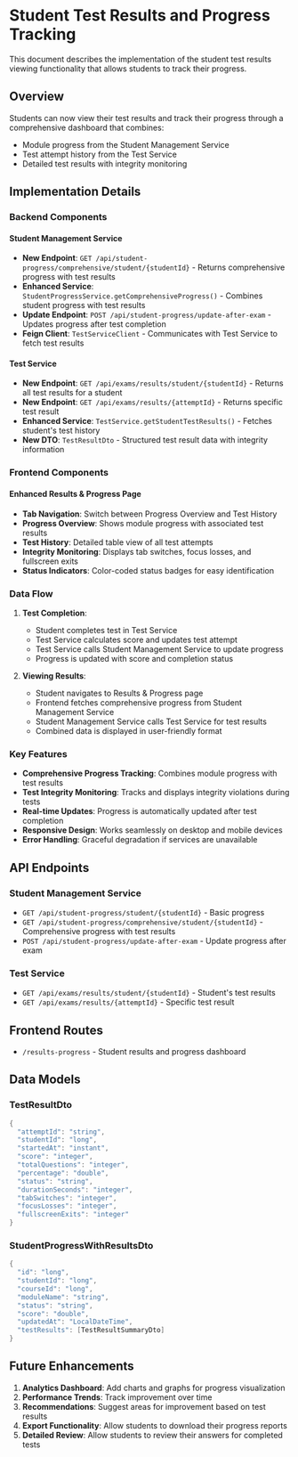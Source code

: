 # Student Test Results and Progress Tracking

This document describes the implementation of the student test results viewing functionality that allows students to track their progress.

## Overview

Students can now view their test results and track their progress through a comprehensive dashboard that combines:
- Module progress from the Student Management Service
- Test attempt history from the Test Service
- Detailed test results with integrity monitoring

## Implementation Details

### Backend Components

#### Student Management Service
- **New Endpoint**: `GET /api/student-progress/comprehensive/student/{studentId}` - Returns comprehensive progress with test results
- **Enhanced Service**: `StudentProgressService.getComprehensiveProgress()` - Combines student progress with test results
- **Update Endpoint**: `POST /api/student-progress/update-after-exam` - Updates progress after test completion
- **Feign Client**: `TestServiceClient` - Communicates with Test Service to fetch test results

#### Test Service
- **New Endpoint**: `GET /api/exams/results/student/{studentId}` - Returns all test results for a student
- **New Endpoint**: `GET /api/exams/results/{attemptId}` - Returns specific test result
- **Enhanced Service**: `TestService.getStudentTestResults()` - Fetches student's test history
- **New DTO**: `TestResultDto` - Structured test result data with integrity information

### Frontend Components

#### Enhanced Results & Progress Page
- **Tab Navigation**: Switch between Progress Overview and Test History
- **Progress Overview**: Shows module progress with associated test results
- **Test History**: Detailed table view of all test attempts
- **Integrity Monitoring**: Displays tab switches, focus losses, and fullscreen exits
- **Status Indicators**: Color-coded status badges for easy identification

### Data Flow

1. **Test Completion**:
   - Student completes test in Test Service
   - Test Service calculates score and updates test attempt
   - Test Service calls Student Management Service to update progress
   - Progress is updated with score and completion status

2. **Viewing Results**:
   - Student navigates to Results & Progress page
   - Frontend fetches comprehensive progress from Student Management Service
   - Student Management Service calls Test Service for test results
   - Combined data is displayed in user-friendly format

### Key Features

- **Comprehensive Progress Tracking**: Combines module progress with test results
- **Test Integrity Monitoring**: Tracks and displays integrity violations during tests
- **Real-time Updates**: Progress is automatically updated after test completion
- **Responsive Design**: Works seamlessly on desktop and mobile devices
- **Error Handling**: Graceful degradation if services are unavailable

## API Endpoints

### Student Management Service
- `GET /api/student-progress/student/{studentId}` - Basic progress
- `GET /api/student-progress/comprehensive/student/{studentId}` - Comprehensive progress with test results
- `POST /api/student-progress/update-after-exam` - Update progress after exam

### Test Service
- `GET /api/exams/results/student/{studentId}` - Student's test results
- `GET /api/exams/results/{attemptId}` - Specific test result

## Frontend Routes
- `/results-progress` - Student results and progress dashboard

## Data Models

### TestResultDto
```java
{
  "attemptId": "string",
  "studentId": "long",
  "startedAt": "instant",
  "score": "integer",
  "totalQuestions": "integer", 
  "percentage": "double",
  "status": "string",
  "durationSeconds": "integer",
  "tabSwitches": "integer",
  "focusLosses": "integer",
  "fullscreenExits": "integer"
}
```

### StudentProgressWithResultsDto
```java
{
  "id": "long",
  "studentId": "long",
  "courseId": "long",
  "moduleName": "string",
  "status": "string",
  "score": "double",
  "updatedAt": "LocalDateTime",
  "testResults": [TestResultSummaryDto]
}
```

## Future Enhancements

1. **Analytics Dashboard**: Add charts and graphs for progress visualization
2. **Performance Trends**: Track improvement over time
3. **Recommendations**: Suggest areas for improvement based on test results
4. **Export Functionality**: Allow students to download their progress reports
5. **Detailed Review**: Allow students to review their answers for completed tests
